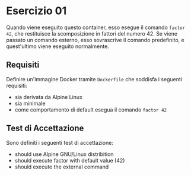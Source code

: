 # Esercizio 01
Quando viene eseguito questo container, esso esegue il comando ```factor 42```, che restituisce la scomposizione in fattori del numero 42.
Se viene passato un comando esterno, esso sovrascrive il comando predefinito, e quest'ultimo viene eseguito normalmente.

## Requisiti
Definire un'immagine Docker tramite ```Dockerfile``` che soddisfa i seguenti requisiti:
- sia derivata da Alpine Linux
- sia minimale
- come comportamento di default esegua il comando ```factor 42```

## Test di Accettazione
Sono definiti i seguenti test di accettazione:
- should use Alpine GNU/Linux distribition
- should execute factor with default value (42)
- should execute the external command
